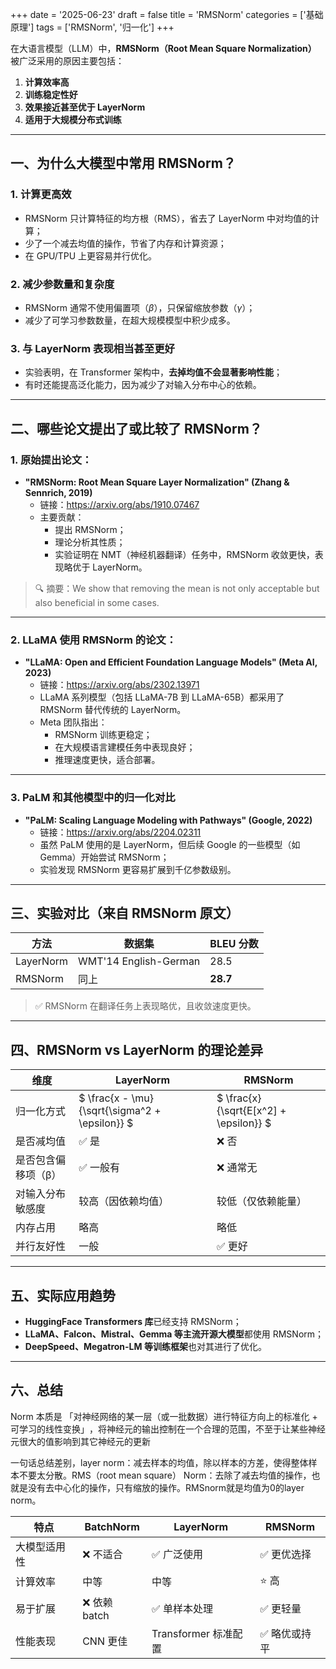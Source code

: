 +++ 
date = '2025-06-23' 
draft = false 
title = 'RMSNorm' 
categories = ['基础原理'] 
tags = ['RMSNorm', '归一化'] 
+++

在大语言模型（LLM）中，**RMSNorm（Root Mean Square Normalization）** 被广泛采用的原因主要包括：

1. **计算效率高**
2. **训练稳定性好**
3. **效果接近甚至优于 LayerNorm**
4. **适用于大规模分布式训练**


---

## 一、为什么大模型中常用 RMSNorm？

### 1. **计算更高效**
- RMSNorm 只计算特征的均方根（RMS），省去了 LayerNorm 中对均值的计算；
- 少了一个减去均值的操作，节省了内存和计算资源；
- 在 GPU/TPU 上更容易并行优化。

### 2. **减少参数量和复杂度**
- RMSNorm 通常不使用偏置项（$\beta$），只保留缩放参数（$\gamma$）；
- 减少了可学习参数数量，在超大规模模型中积少成多。

### 3. **与 LayerNorm 表现相当甚至更好**
- 实验表明，在 Transformer 架构中，**去掉均值不会显著影响性能**；
- 有时还能提高泛化能力，因为减少了对输入分布中心的依赖。

---

## 二、哪些论文提出了或比较了 RMSNorm？

### 1. **原始提出论文：**
- **"RMSNorm: Root Mean Square Layer Normalization" (Zhang & Sennrich, 2019)**
  - 链接：https://arxiv.org/abs/1910.07467
  - 主要贡献：
    - 提出 RMSNorm；
    - 理论分析其性质；
    - 实验证明在 NMT（神经机器翻译）任务中，RMSNorm 收敛更快，表现略优于 LayerNorm。

> 🔍 摘要：We show that removing the mean is not only acceptable but also beneficial in some cases.

---

### 2. **LLaMA 使用 RMSNorm 的论文：**
- **"LLaMA: Open and Efficient Foundation Language Models" (Meta AI, 2023)**
  - 链接：https://arxiv.org/abs/2302.13971
  - LLaMA 系列模型（包括 LLaMA-7B 到 LLaMA-65B）都采用了 RMSNorm 替代传统的 LayerNorm。
  - Meta 团队指出：
    - RMSNorm 训练更稳定；
    - 在大规模语言建模任务中表现良好；
    - 推理速度更快，适合部署。

---

### 3. **PaLM 和其他模型中的归一化对比**
- **"PaLM: Scaling Language Modeling with Pathways" (Google, 2022)**
  - 链接：https://arxiv.org/abs/2204.02311
  - 虽然 PaLM 使用的是 LayerNorm，但后续 Google 的一些模型（如 Gemma）开始尝试 RMSNorm；
  - 实验发现 RMSNorm 更容易扩展到千亿参数级别。

---

## 三、实验对比（来自 RMSNorm 原文）

| 方法 | 数据集 | BLEU 分数 |
|------|--------|------------|
| LayerNorm | WMT'14 English-German | 28.5 |
| RMSNorm   | 同上 | **28.7** |

> ✅ RMSNorm 在翻译任务上表现略优，且收敛速度更快。

---

## 四、RMSNorm vs LayerNorm 的理论差异

| 维度 | LayerNorm | RMSNorm |
|------|-----------|---------|
| 归一化方式 | $ \frac{x - \mu}{\sqrt{\sigma^2 + \epsilon}} $ | $ \frac{x}{\sqrt{E[x^2] + \epsilon}} $ |
| 是否减均值 | ✅ 是 | ❌ 否 |
| 是否包含偏移项（β） | ✅ 一般有 | ❌ 通常无 |
| 对输入分布敏感度 | 较高（因依赖均值） | 较低（仅依赖能量） |
| 内存占用 | 略高 | 略低 |
| 并行友好性 | 一般 | ✅ 更好 |

---

## 五、实际应用趋势

- **HuggingFace Transformers 库**已经支持 RMSNorm；
- **LLaMA、Falcon、Mistral、Gemma 等主流开源大模型**都使用 RMSNorm；
- **DeepSpeed、Megatron-LM 等训练框架**也对其进行了优化。

---

## 六、总结

Norm 本质是 ​​「对神经网络的某一层（或一批数据）进行特征方向上的标准化 + 可学习的线性变换」​​，将神经元的输出控制在一个合理的范围，不至于让某些神经元很大的值影响到其它神经元的更新

一句话总结差别，layer norm：减去样本的均值，除以样本的方差，使得整体样本不要太分散。RMS（root mean square） Norm：去除了减去均值的操作，也就是没有去中心化的操作，只有缩放的操作。RMSnorm就是均值为0的layer norm。

| 特点 | BatchNorm | LayerNorm | RMSNorm |
|------|-----------|-----------|---------|
| 大模型适用性 | ❌ 不适合 | ✅ 广泛使用 | ✅ 更优选择 |
| 计算效率 | 中等 | 中等 | ⭐ 高 |
| 易于扩展 | ❌ 依赖 batch | ✅ 单样本处理 | ✅ 更轻量 |
| 性能表现 | CNN 更佳 | Transformer 标准配置 | ✅ 略优或持平 |


